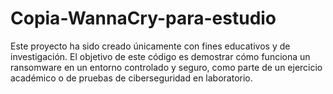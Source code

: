 # Copia-WannaCry-para-estudio
Este proyecto ha sido creado únicamente con fines educativos y de investigación.  El objetivo de este código es demostrar cómo funciona un ransomware en un entorno controlado y seguro, como parte de un ejercicio académico o de pruebas de ciberseguridad en laboratorio. 
